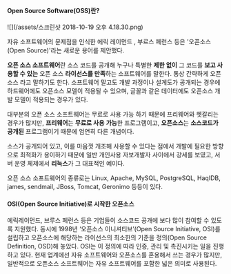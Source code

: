 #### Open Source Software\(OSS\)란?

![](/assets/스크린샷 2018-10-19 오후 4.18.30.png)

자유 소프트웨어의 문제점을 인식한 에릭 레이먼드 , 부르스 페런스 등은 '오픈소스\(Open Source\)'라는 새로운 용어를 제안했다.

**오픈 소스 소프트웨어**란 소스 코드를 공개해 누구나 특별한 **제한 없이** 그 코드를 **보고 사용할 수 있는** 오픈 소스 **라이선스를 만족**하는 소프트웨어를 말한다. 통상 간략하게 오픈소스 라고 말하기도 한다. 소프트웨어 말고도 개발 과정이나 설계도가 공개되는 경우에 하드웨어에도 오픈소스 모델이 적용될 수 있으며, 글꼴과 같은 데이터에도 오픈소스 개발 모델이 적용되는 경우가 있다.

대부분의 오픈 소스 소프트웨어는 무료로 사용 가능 하기 때문에 프리웨어와 헷갈리는 경우가 많지만, **프리웨어**는 **무료로 사용** **가능**한 프로그램이고, **오픈소스**는 **소스코드가 공개된** 프로그램이기 때문에 엄연히 다른 개념이다.

소스가 공개되어 있고, 이를 마음껏 개조해 사용할 수 있다는 점에서 개발에 필요한 방향으로 최적화가 용이하기 때문에 일반 개인사용 자보개발자 사이에서 강세를 보였고, 서버 운영 체제에서 **리눅스**가 그 대표적인 예이다.

오픈 소스 소프트웨어의 종류로는 Linux, Apache, MySQL, PostgreSQL, HaqIDB, james, sendmail, JBoss, Tomcat, Geronimo 등등이 있다.

#### OSI\(Open Source Initiative\)로 시작한 오픈소스

에릭레이먼드, 브루스 페런스 등은 기업들이 소스코드 공개에 보다 많이 참여할 수 있도록 지원했다. 동시에 1998년 ‘오픈소스 이니셔티브’\(Open Source Initiative, OSI\)를 설립하고 오픈소스에 해당하는 라이선스의 최소한의 기준을 정의\(Open Source Definition, OSD\)해 놓았다. OSI는 이 정의에 따라 인증, 관리 및 촉진시키는 일을 진행하고 있다. 현재 업계에선 자유 소프트웨어와 오픈소스를 혼용해서 쓰는 경우가 많지만, 일반적으로 오픈소스 소프트웨어는 자유 소프트웨어를 포함한 넓은 의미로 사용된다.


